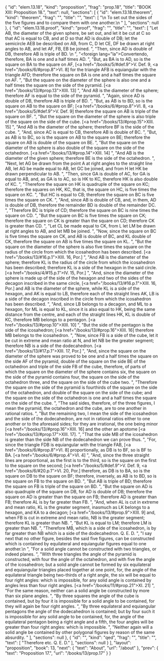 {
  "id": "elem.13.18",
  "kind": "proposition",
  "frag": "prop.18",
  "title": "BOOK XIII: Proposition 18.",
  "text": null,
  "sections": [
    {
      "id": "elem.13.18.theorem",
      "kind": "theorem",
      "frag": "",
      "title": "",
      "text": [
        "\n       To set out the sides of the five figures and to compare them with one another.\n      "
      ],
      "sections": null
    },
    {
      "id": "elem.13.18.proof",
      "kind": "proof",
      "frag": "",
      "title": "",
      "text": [
        "Let AB, the diameter of the given sphere, be set out, and let it be cut at C so that AC is equal to CB, and at D so that AD is double of DB; let the semicircle AEB be described on AB, from C, D let CE, DF be drawn at right angles to AB, and let AF, FB, EB be joined. ",
        "Then, since AD is double of DB, therefore AB is triple of BD. \n      ",
        "<foreign lang=\"la\">Convertendo</foreign>, therefore, BA is one and a half times AD. ",
        "But, as BA is to AD, so is the square on BA to the square on AF, [<a href=\"/books/5/#def.9\">V. Def. 9</a>, <a href=\"/books/6/#prop.8\">VI. 8</a>] for the triangle AFB is equiangular with the triangle AFD; therefore the square on BA is one and a half times the square on AF. ",
        "But the square on the diameter of the sphere is also one and a half times the square on the side of the pyramid. [<a href=\"/books/13/#prop.13\">XIII. 13</a>] ",
        "And AB is the diameter of the sphere; therefore AF is equal to the side of the pyramid. ",
        "Again, since AD is double of DB, therefore AB is triple of BD. ",
        "But, as AB is to BD, so is the square on AB to the square on BF; [<a href=\"/books/6/#prop.8\">VI. 8</a>, <a href=\"/books/5/#def.9\">V. Def. 9</a>] therefore the square on AB is triple of the square on BF. ",
        "But the square on the diameter of the sphere is also triple of the square on the side of the cube. [<a href=\"/books/13/#prop.15\">XIII. 15</a>] ",
        "And AB is the diameter of the sphere; therefore BF is the side of the cube. ",
        "And, since AC is equal to CB, therefore AB is double of BC. ",
        "But, as AB is to BC, so is the square on AB to the square on BE; therefore the square on AB is double of the square on BE. ",
        "But the square on the diameter of the sphere is also double of the square on the side of the octahedron. [<a href=\"/books/13/#prop.14\">XIII. 14</a>] ",
        "And AB is the diameter of the given sphere; therefore BE is the side of the octahedron. ",
        "Next, let AG be drawn from the point A at right angles to the straight line AB, let AG be made equal to AB, let GC be joined, and from H let HK be drawn perpendicular to AB. ",
        "Then, since GA is double of AC, for GA is equal to AB, and, as GA is to AC, so is HK to KC, therefore HK is also double of KC. ",
        "Therefore the square on HK is quadruple of the square on KC; therefore the squares on HK, KC, that is, the square on HC, is five times the square on KC. ",
        "But HC is equal to CB; therefore the square on BC is five times the square on CK. ",
        "And, since AB is double of CB, and, in them, AD is double of DB, therefore the remainder BD is double of the remainder DC. ",
        "Therefore BC is triple of CD; therefore the square on BC is nine times the square on CD. ",
        "But the square on BC is five times the square on CK; therefore the square on CK is greater than the square on CD; therefore CK is greater than CD. ",
        "Let CL be made equal to CK, from L let LM be drawn at right angles to AB, and let MB be joined. ",
        "Now, since the square on BC is five times the square on CK, and AB is double of BC, and KL double of CK, therefore the square on AB is five times the square on KL. ",
        "But the square on the diameter of the sphere is also five times the square on the radius of the circle from which the icosahedron has been described. [<a href=\"/books/13/#16.p.1\">XIII. 16, Por.</a>] ",
        "And AB is the diameter of the sphere; therefore KL is the radius of the circle from which the icosahedron has been described; therefore KL is a side of the hexagon in the said circle. [<a href=\"/books/4/#15.p.1\">IV. 15, Por.</a>] ",
        "And, since the diameter of the sphere is made up of the side of the hexagon and two of the sides of the decagon inscribed in the same circle, [<a href=\"/books/13/#16.p.1\">XIII. 16, Por.</a>] and AB is the diameter of the sphere, while KL is a side of the hexagon, and AK is equal to LB, therefore each of the straight lines AK, LB is a side of the decagon inscribed in the circle from which the icosahedron has been described. ",
        "And, since LB belongs to a decagon, and ML to a hexagon, for ML is equal to KL, since it is also equal to HK, being the same distance from the centre, and each of the straight lines HK, KL is double of KC, therefore MB belongs to a pentagon. [<a href=\"/books/13/#prop.10\">XIII. 10</a>] ",
        "But the side of the pentagon is the side of the icosahedron; [<a href=\"/books/13/#prop.16\">XIII. 16</a>] therefore MB belongs to the icosahedron. ",
        "Now, since FB is a side of the cube, let it be cut in extreme and mean ratio at N, and let NB be the greater segment; therefore NB is a side of the dodecahedron. [<a href=\"/books/13/#17.p.1\">XIII. 17, Por.</a>] ",
        "And, since the square on the diameter of the sphere was proved to be one and a half times the square on the side AF of the pyramid, double of the square on the side BE of the octahedron and triple of the side FB of the cube, therefore, of parts of which the square on the diameter of the sphere contains six, the square on the side of the pyramid contains four, the square on the side of the octahedron three, and the square on the side of the cube two. ",
        "Therefore the square on the side of the pyramid is fourthirds of the square on the side of the octahedron, and double of the square on the side of the cube; and the square on the side of the octahedron is one and a half times the square on the side of the cube. ",
        "The said sides, therefore, of the three figures, I mean the pyramid, the octahedron and the cube, are to one another in rational ratios. ",
        "But the remaining two, I mean the side of the icosahedron and the side of the dodecahedron, are not in rational ratios either to one another or to the aforesaid sides; for they are irrational, the one being minor [<a href=\"/books/13/#prop.16\">XIII. 16</a>] and the other an apotome [<a href=\"/books/13/#prop.17\">XIII. 17</a>]. ",
        "That the side MB of the icosahedron is greater than the side NB of the dodecahedron we can prove thus. ",
        "For, since the triangle FDB is equiangular with the triangle FAB, [<a href=\"/books/6/#prop.8\">VI. 8</a>] proportionally, as DB is to BF, so is BF to BA. [<a href=\"/books/6/#prop.4\">VI. 4</a>] ",
        "And, since the three straight lines are proportional, as the first is to the third, so is the square on the first to the square on the second; [<a href=\"/books/5/#def.9\">V. Def. 9</a>, <a href=\"/books/6/#20.p.1\">VI. 20, Por.</a>] therefore, as DB is to BA, so is the square on DB to the square on BF; therefore, inversely, as AB is to BD, so is the square on FB to the square on BD. ",
        "But AB is triple of BD; therefore the square on FB is triple of the square on BD. ",
        "But the square on AD is also quadruple of the square on DB, for AD is double of DB; therefore the square on AD is greater than the square on FB; therefore AD is greater than FB; therefore AL is by far greater than FB. ",
        "And, when AL is cut in extreme and mean ratio, KL is the greater segment, inasmuch as LK belongs to a hexagon, and KA to a decagon; [<a href=\"/books/13/#prop.9\">XIII. 9</a>] and, when FB is cut in extreme and mean ratio, NB is the greater segment; therefore KL is greater than NB. ",
        "But KL is equal to LM; therefore LM is greater than NB. ",
        "Therefore MB, which is a side of the icosahedron, is by far greater than NB which is a side of the dodecahedron. Q. E. D. ",
        "I say next that no other figure, besides the said five figures, can be constructed which is contained by equilateral and equiangular figures equal to one another.\n      ",
        "For a solid angle cannot be constructed with two triangles, or indeed planes. ",
        "With three triangles the angle of the pyramid is constructed, with four the angle of the octahedron, and with five the angle of the icosahedron; but a solid angle cannot be formed by six equilateral and equiangular triangles placed together at one point, for, the angle of the equilateral triangle being two-thirds of a right angle, the six will be equal to four right angles: which is impossible, for any solid angle is contained by angles less than four right angles. [<a href=\"/books/11/#prop.21\">XI. 21</a>] ",
        "For the same reason, neither can a solid angle be constructed by more than six plane angles. ",
        "By three squares the angle of the cube is contained, but by four it is impossible for a solid angle to be contained, for they will again be four right angles. ",
        "By three equilateral and equiangular pentagons the angle of the dodecahedron is contained; but by four such it is impossible for any solid angle to be contained, for, the angle of the equilateral pentagon being a right angle and a fifth, the four angles will be greater than four right angles: which is impossible. ",
        "Neither again will a solid angle be contained by other polygonal figures by reason of the same absurdity. "
      ],
      "sections": null
    },
    {
      "id": "",
      "kind": "qed",
      "frag": "",
      "title": "",
      "text": [
        "Therefore etc. Q. E. D."
      ],
      "sections": null
    }
  ],
  "layout": "proposition",
  "book": 13,
  "next": {
    "text": "About",
    "url": "/about"
  },
  "prev": {
    "text": "Proposition 17.",
    "url": "/books/13/prop.17"
  }
}
